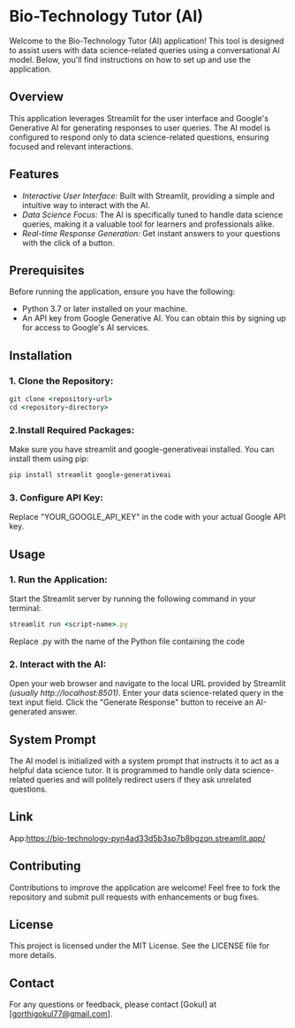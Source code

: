 # Bio-Technology Tutor (AI)
Welcome to the Bio-Technology Tutor (AI) application! This tool is designed to assist users with data science-related queries using a conversational AI model. Below, you'll find instructions on how to set up and use the application.

## Overview
This application leverages Streamlit for the user interface and Google's Generative AI for generating responses to user queries. The AI model is configured to respond only to data science-related questions, ensuring focused and relevant interactions.

## Features
- *Interactive User Interface:* Built with Streamlit, providing a simple and intuitive way to interact with the AI.
- *Data Science Focus:* The AI is specifically tuned to handle data science queries, making it a valuable tool for learners and professionals alike.
- *Real-time Response Generation:* Get instant answers to your questions with the click of a button.

## Prerequisites
Before running the application, ensure you have the following:

- Python 3.7 or later installed on your machine.
- An API key from Google Generative AI. You can obtain this by signing up for access to Google's AI services.

## Installation
### 1. Clone the Repository:
```ruby
git clone <repository-url>
cd <repository-directory>
```

### 2.Install Required Packages:
Make sure you have streamlit and google-generativeai installed. You can install them using pip:
```ruby
pip install streamlit google-generativeai
```

### 3. Configure API Key:
Replace "YOUR_GOOGLE_API_KEY" in the code with your actual Google API key.

## Usage
### 1. Run the Application:
Start the Streamlit server by running the following command in your terminal:
```ruby
streamlit run <script-name>.py
```
Replace <script-name>.py with the name of the Python file containing the code

### 2. Interact with the AI:

Open your web browser and navigate to the local URL provided by Streamlit *(usually http://localhost:8501)*.
Enter your data science-related query in the text input field.
Click the "Generate Response" button to receive an AI-generated answer.

## System Prompt
The AI model is initialized with a system prompt that instructs it to act as a helpful data science tutor. It is programmed to handle only data science-related queries and will politely redirect users if they ask unrelated questions.

## Link
App:https://bio-technology-pyn4ad33d5b3sp7b8bgzqn.streamlit.app/


## Contributing
Contributions to improve the application are welcome! Feel free to fork the repository and submit pull requests with enhancements or bug fixes.

## License
This project is licensed under the MIT License. See the LICENSE file for more details.

## Contact
For any questions or feedback, please contact [Gokul] at [gorthigokul77@gmail.com].


